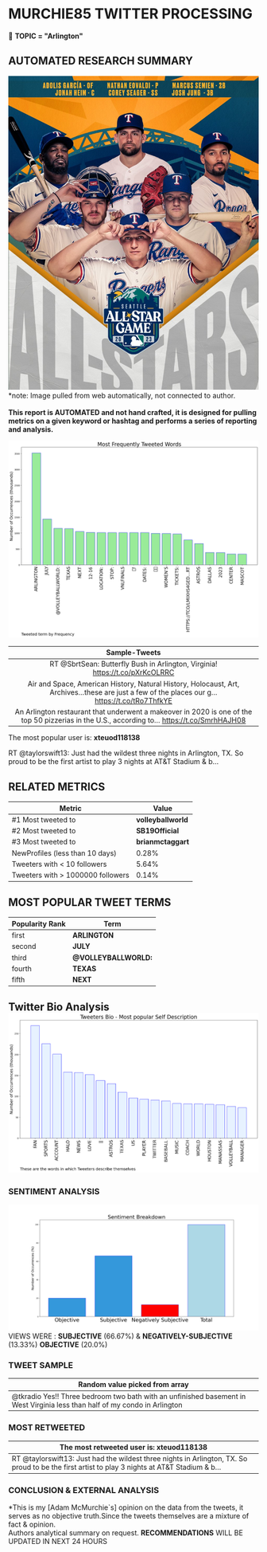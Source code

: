 # MURCHIE85 TWITTER PROCESSING 
&#x1F34E; **TOPIC = "Arlington"**

## AUTOMATED RESEARCH SUMMARY

![image](assets/2023-07-03hashtagImage.png)*note: Image pulled from web automatically, not connected to author.
<br></br>
<b> This report is AUTOMATED and not hand crafted, it is designed for pulling metrics on a given keyword or hashtag and performs a series of reporting and analysis.</b>



![image](assets/2023-07-03TWEETS.png)



|                **Sample-Tweets**        |
| :-------------: |
| RT @SbrtSean: Butterfly Bush in Arlington, Virginia! https://t.co/pXrKcOLRRC |
| Air and Space, American History, Natural History, Holocaust, Art, Archives…these are just a few of the places our g… https://t.co/tRo7ThfkYE |
| An Arlington restaurant that underwent a makeover in 2020 is one of the top 50 pizzerias in the U.S., according to… https://t.co/SmrhHAJH08 |

The most popular user is: **xteuod118138**
<div class="alert alert-block alert-danger"> RT @taylorswift13: Just had the wildest three nights in Arlington, TX. So proud to be the first artist to play 3 nights at AT&amp;T Stadium &amp; b…</div>

## RELATED METRICS<br>
| Metric | Value |
| ------------- | ------------- |
| #1 Most tweeted to  | **volleyballworld** |
| #2 Most tweeted to  | **SB19Official** |
| #3 Most tweeted to  | **brianmctaggart** |
| NewProfiles (less than 10 days) | 0.28%  |
| Tweeters with < 10 followers  | 5.64%|
| Tweeters with > 1000000 followers  | 0.14%  |



## MOST POPULAR TWEET TERMS 


| Popularity Rank  | Term |
| ------------- | ------------- |
| first  | **ARLINGTON**  |
| second  | **JULY**  |
| third  | **@VOLLEYBALLWORLD:** |
| fourth  | **TEXAS**  |
| fifth  | **NEXT**  |


## Twitter Bio Analysis![image](assets/2023-07-03BIO.png)
### SENTIMENT ANALYSIS
![image](assets/2023-07-03sentiment.png)
VIEWS WERE : **SUBJECTIVE**  (66.67%) & **NEGATIVELY-SUBJECTIVE** (13.33%) **OBJECTIVE** (20.0%)

### TWEET SAMPLE 
| Random value picked from array |
| ------------- |
|@tkradio Yes!! Three bedroom two bath with an unfinished basement in West Virginia less than half of my condo in Arlington |

### MOST RETWEETED 

| The most retweeted user is: **xteuod118138**  |
| ------------- |
| RT @taylorswift13: Just had the wildest three nights in Arlington, TX. So proud to be the first artist to play 3 nights at AT&amp;T Stadium &amp; b… |

### CONCLUSION & EXTERNAL ANALYSIS

*This is my [Adam McMurchie`s] opinion on the data from the tweets, it serves as no objective truth.Since the tweets themselves are a mixture of fact & opinion.<br>
Authors analytical summary on request.
**RECOMMENDATIONS** WILL BE UPDATED IN NEXT  24 HOURS <br>
